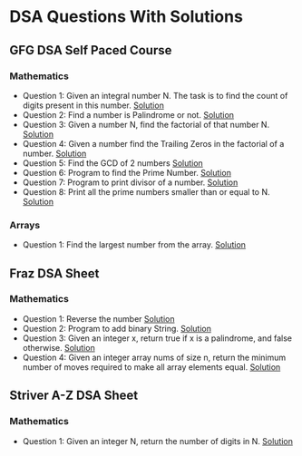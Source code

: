 # DSA Questions With Solutions

## GFG DSA Self Paced Course
### Mathematics

* Question 1: Given an integral number N. The task is to find the count of digits present in this number.
[Solution](src/gfgCourse/mathematics/CountNumberOfDigits.java)
* Question 2: Find a number is Palindrome or not.
[Solution](src/gfgCourse/mathematics/Palindrome.java)
* Question 3: Given a number N, find the factorial of that number N.
[Solution](src/gfgCourse/mathematics/Factorial.java)
* Question 4: Given a number find the Trailing Zeros in the factorial of a number.
[Solution](src/gfgCourse/mathematics/TrailingZeroes.java)
* Question 5: Find the GCD of 2 numbers
[Solution](src/gfgCourse/mathematics/GcdOfNumber.java)
* Question 6: Program to find the Prime Number.
[Solution](src/gfgCourse/mathematics/PrimeNumber.java)
* Question 7: Program to print divisor of a number.
[Solution](src/gfgCourse/mathematics/DivisorNumber.java)
* Question 8: Print all the prime numbers smaller than or equal to N.
[Solution](src/gfgCourse/mathematics/PrintPrimeNumbers.java)

### Arrays

* Question 1: Find the largest number from the array.
[Solution](src/gfgCourse/arrays/LargestElement.java)

## Fraz DSA Sheet
### Mathematics
* Question 1: Reverse the number
[Solution](src/fraz/ReverseNumber.java)
* Question 2: Program to add binary String.
[Solution](src/fraz/AddBinary.java)
* Question 3: Given an integer x, return true if x is a palindrome, and false otherwise.
[Solution](src/fraz/Palindrome.java)
* Question 4: Given an integer array nums of size n, return the minimum number of moves required to make all array elements equal.
[Solution](src/fraz/MinimumMoves.java)

## Striver A-Z DSA Sheet
### Mathematics
* Question 1: Given an integer N, return the number of digits in N.
[Solution](src/striverAtoZ/CountDigits.java)